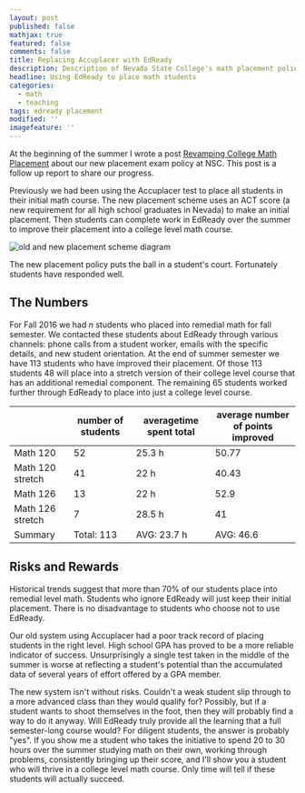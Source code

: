 ```yaml
---
layout: post
published: false
mathjax: true
featured: false
comments: false
title: Replacing Accuplacer with EdReady
description: Description of Nevada State College's math placement policy
headline: Using EdReady to place math students
categories:
  - math
  - teaching
tags: edready placement
modified: ''
imagefeature: ''
---
```

At the beginning of the summer I wrote a post [Revamping College Math Placement](https://sergeballif.github.io/math/teaching/revamping-college-math-placement) about our new placement exam policy at NSC. This post is a follow up report to share our progress.

Previously we had been using the Accuplacer test to place all students in their initial math course.  The new placement scheme uses an ACT score (a new requirement for all high school graduates in Nevada) to make an initial placement. Then students can complete work in EdReady over the summer to improve their placement into a college level math course.

![old and new placement scheme diagram]({{site.baseurl}}/images/NewPlacement.png)

The new placement policy puts the ball in a student's court. Fortunately students have responded well.

## The Numbers

For Fall 2016 we had $n$ students who placed into remedial math for fall semester. We contacted these students about EdReady through various channels: phone calls from a student worker, emails with the specific details, and new student orientation. At the end of summer semester we have $113$ students who have improved their placement. Of those $113$ students $48$ will place into a stretch version of their college level course that has an additional remedial component. The remaining $65$ students worked further through EdReady to place into just a college level course.

|                  | number of students | averagetime spent total | average number of points improved |
|------------------|--------------------|-------------------------|-----------------------------------|
| Math 120         | 52                 | 25.3 h                  | 50.77                             |
| Math 120 stretch | 41                 | 22 h                    | 40.43                             |
| Math 126         | 13                 | 22 h                    | 52.9                              |
| Math 126 stretch | 7                  | 28.5 h                  | 41                                |
| Summary          | Total: 113         | AVG: 23.7 h             | AVG: 46.6                         |




## Risks and Rewards
Historical trends suggest that more than 70% of our students place into remedial level math. Students who ignore EdReady will just keep their initial placement. There is no disadvantage to students who choose not to use EdReady. 

Our old system using Accuplacer had a poor track record of placing students in the right level. High school GPA has proved to be a more reliable indicator of success. Unsurprisingly a single test taken in the middle of the summer is worse at reflecting a student's potential than the accumulated data of several years of effort offered by a GPA member. 

The new system isn't without risks. Couldn't a weak student slip through to a more advanced class than they would qualify for? Possibly, but if a student wants to shoot themselves in the foot, then they will probably find a way to do it anyway. Will EdReady truly provide all the learning that a full semester-long course would? For diligent students, the answer is probably "yes". If you show me a student who takes the initiative to spend 20 to 30 hours over the summer studying math on their own, working through problems, consistently bringing up their score, and I'll show you a student who will thrive in a college level math course. Only time will tell if these students will actually succeed.
